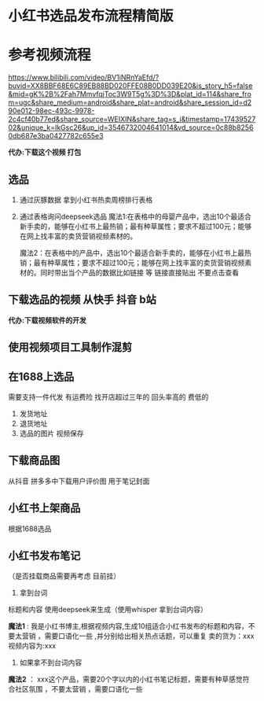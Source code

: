 # 小红书选品发布流程精简版

# 参考视频流程

https://www.bilibili.com/video/BV1iNRnYaEfd/?buvid=XX8BBF68E6C89EB88BD020FFE08B0DD039E20&is_story_h5=false&mid=gK%2B%2Fah7MmvfqjToc3W9T5g%3D%3D&plat_id=114&share_from=ugc&share_medium=android&share_plat=android&share_session_id=d290e012-98ec-493c-9978-2c4cf40b77ed&share_source=WEIXIN&share_tag=s_i&timestamp=1743952702&unique_k=IkGsc26&up_id=3546732004641014&vd_source=0c88b82560db687e3ba0427782c655e3

**代办:下载这个视频 打包**

## 选品

1. 通过灰豚数据 拿到小红书热卖周榜排行表格 
2. 通过表格询问deepseek选品 
   魔法1:在表格中的母婴产品中，选出10个最适合新手卖的，能够在小红书上最热销；最有种草属性；要求不超过100元；能够在网上找丰富的卖货营销视频素材的。

   魔法2：在表格中的产品中，选出10个最适合新手卖的，能够在小红书上最热销；最有种草属性；要求不超过100元；能够在网上找丰富的卖货营销视频素材的。同时带出当个产品的数据比如链接 等  链接直接贴出 不要点击查看 

## 下载选品的视频 从快手 抖音  b站

**代办:下载视频软件的开发**

## 使用视频项目工具制作混剪

## 在1688上选品 
需要支持一件代发 有运费险 找开店超过三年的 回头率高的 费低的  
1. 发货地址 
2. 退货地址 
3. 选品的图片 视频保存 

## 下载商品图
从抖音 拼多多中下载用户评价图  用于笔记封面

## 小红书上架商品
根据1688选品


## 小红书发布笔记 
（是否挂载商品需要再考虑 目前挂）
1. 拿到台词
   
标题和内容  使用deepseek来生成（使用whisper 拿到台词内容）

**魔法1** :
我是小红书博主,根据视频内容,生成10组适合小红书发布的标题和内容，不要太营销 ，需要口语化一些 ,并分别给出相关热点话题，可以重复 
卖的货为：xxx
视频内容为:xxx

1. 如果拿不到台词内容
   
**魔法2** ：
xxx这个产品，需要20个字以内的小红书笔记标题，需要有种草感觉符合社区氛围 ，不要太营销 ，需要口语化一些
